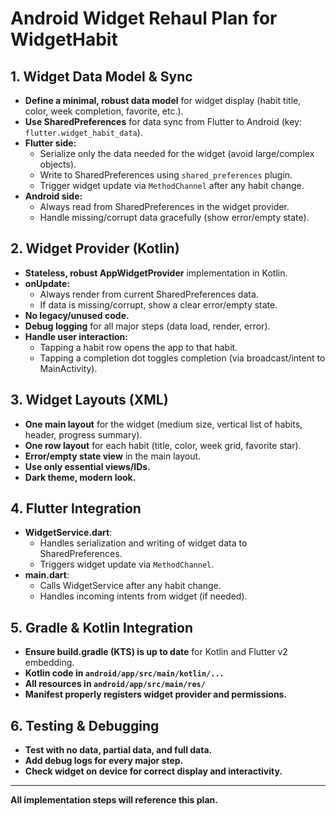 # Android Widget Rehaul Plan for WidgetHabit

## 1. Widget Data Model & Sync
- **Define a minimal, robust data model** for widget display (habit title, color, week completion, favorite, etc.).
- **Use SharedPreferences** for data sync from Flutter to Android (key: `flutter.widget_habit_data`).
- **Flutter side:**
  - Serialize only the data needed for the widget (avoid large/complex objects).
  - Write to SharedPreferences using `shared_preferences` plugin.
  - Trigger widget update via `MethodChannel` after any habit change.
- **Android side:**
  - Always read from SharedPreferences in the widget provider.
  - Handle missing/corrupt data gracefully (show error/empty state).

## 2. Widget Provider (Kotlin)
- **Stateless, robust AppWidgetProvider** implementation in Kotlin.
- **onUpdate:**
  - Always render from current SharedPreferences data.
  - If data is missing/corrupt, show a clear error/empty state.
- **No legacy/unused code.**
- **Debug logging** for all major steps (data load, render, error).
- **Handle user interaction:**
  - Tapping a habit row opens the app to that habit.
  - Tapping a completion dot toggles completion (via broadcast/intent to MainActivity).

## 3. Widget Layouts (XML)
- **One main layout** for the widget (medium size, vertical list of habits, header, progress summary).
- **One row layout** for each habit (title, color, week grid, favorite star).
- **Error/empty state view** in the main layout.
- **Use only essential views/IDs.**
- **Dark theme, modern look.**

## 4. Flutter Integration
- **WidgetService.dart**:
  - Handles serialization and writing of widget data to SharedPreferences.
  - Triggers widget update via `MethodChannel`.
- **main.dart**:
  - Calls WidgetService after any habit change.
  - Handles incoming intents from widget (if needed).

## 5. Gradle & Kotlin Integration
- **Ensure build.gradle (KTS) is up to date** for Kotlin and Flutter v2 embedding.
- **Kotlin code in `android/app/src/main/kotlin/...`**
- **All resources in `android/app/src/main/res/`**
- **Manifest properly registers widget provider and permissions.**

## 6. Testing & Debugging
- **Test with no data, partial data, and full data.**
- **Add debug logs for every major step.**
- **Check widget on device for correct display and interactivity.**

---

**All implementation steps will reference this plan.** 